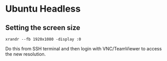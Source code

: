 # Ubuntu Headless

## Setting the screen size
```
xrandr --fb 1920x1080 -display :0
```

Do this from SSH terminal and then login with VNC/TeamViewer to access the new resolution.
